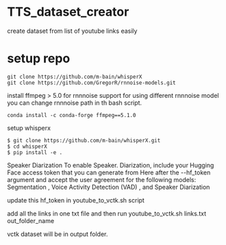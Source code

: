 # TTS_dataset_creator
create dataset from list of youtube links easily
# setup repo
```
git clone https://github.com/m-bain/whisperX
git clone https://github.com/GregorR/rnnoise-models.git
```
install ffmpeg > 5.0 for rnnnoise support
for using different rnnnoise model
you can change rnnnoise path in th bash script.

```
conda install -c conda-forge ffmpeg==5.1.0
```

setup whisperx

```
$ git clone https://github.com/m-bain/whisperX.git
$ cd whisperX
$ pip install -e .
```
Speaker Diarization
To enable Speaker. Diarization, include your Hugging Face access token that you can generate from Here after the --hf_token argument and accept the user agreement for the following models: Segmentation , Voice Activity Detection (VAD) , and Speaker Diarization

update this hf_token in youtube_to_vctk.sh script

add all the links in one txt file
and then run
youtube_to_vctk.sh links.txt out_folder_name

vctk dataset will be in output folder.
